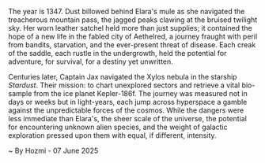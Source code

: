 
The year is 1347.  Dust billowed behind Elara's mule as she navigated the treacherous mountain pass, the jagged peaks clawing at the bruised twilight sky.  Her worn leather satchel held more than just supplies; it contained the hope of a new life in the fabled city of Aethelred, a journey fraught with peril from bandits, starvation, and the ever-present threat of disease.  Each creak of the saddle, each rustle in the undergrowth, held the potential for adventure, for survival, for a destiny yet unwritten.

Centuries later, Captain Jax navigated the Xylos nebula in the starship *Stardust*.  Their mission: to chart unexplored sectors and retrieve a vital bio-sample from the ice planet Kepler-186f.  The journey was measured not in days or weeks but in light-years, each jump across hyperspace a gamble against the unpredictable forces of the cosmos.  While the dangers were less immediate than Elara's, the sheer scale of the universe, the potential for encountering unknown alien species, and the weight of galactic exploration pressed upon them with equal, if different, intensity.

~ By Hozmi - 07 June 2025
